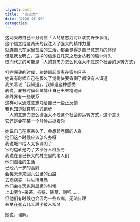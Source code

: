 ```yaml
---
layout: post
title:  "意志力"
date: "2020-05-04"
categories: 
---
```


这两天的自己十分确信「人的意志力可以改变许多事情」  
这个信念给这两天的我注入了强大的精神力量  
就连自己在家里孤独的生活，都会觉得是自己意志力的体现  
但是我也明白，这样的信念在几天之后会从我的脑中消失  
取而代之的可能是「人的意志力怎么也强大不过这个社会的运转方式」

打完网球的时候，和她聊起隔离在家的日子  
她说有时候自己在家久了觉得快要昏倒了都没有人知道  
我笑着说「我知道」，我知道这种感受  
我说，我有时候会坚持让自己出去跑跑步  
和外界有一些联系  
这样可以通过意志力给自己一些正反馈  
我也知道就算努力的跑步  
「人的意志力怎么也强大不过这个社会的运转方式」这个念头  
它还是会在某一个时候占据着你

她说自己在家呆久了，会想起老弱的人群  
他们这个时候应该怎么办呀  
我说城市给人太多隔阂了  
它的运转是为了大部分人群服务  
我说在自己长大的村庄里的老人们  
他们孤独的生活  
已经八十岁的高龄  
会每天走来回六公里的山路  
去商店买一些生活用品  
他们会在天色刚启朦的时候  
上山劳作–采茶、插秧、除草、割稻……  
但他们有时候也会因为一些疾病，无法自理  
甚至在死去几天后才被人知晓  

她说，理解。
